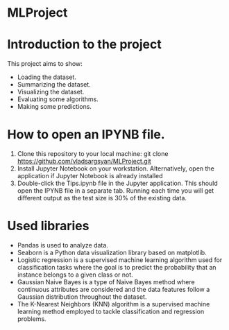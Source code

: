 # MLProject

# Introduction to the project
This project aims to show:
- Loading the dataset.
- Summarizing the dataset.
- Visualizing the dataset.
- Evaluating some algorithms.
- Making some predictions.

# How to open an IPYNB file.

1. Clone this repository to your local machine: git clone https://github.com/vladsargsyan/MLProject.git
2. Install Jupyter Notebook on your workstation. Alternatively, open the application if Jupyter Notebook is already installed
3. Double-click the Tips.ipynb file in the Jupyter application. This should open the IPYNB file in a separate tab. Running each time you will get different output as the test size is 30% of the existing data.

 # Used libraries
- Pandas is used to analyze data.
- Seaborn is a Python data visualization library based on matplotlib.
- Logistic regression is a supervised machine learning algorithm used for classification tasks where the goal is to predict the probability that an instance belongs to a given class or not.
- Gaussian Naive Bayes is a type of Naive Bayes method where continuous attributes are considered and the data features follow a Gaussian distribution throughout the dataset.
- The K-Nearest Neighbors (KNN) algorithm is a supervised machine learning method employed to tackle classification and regression problems.
